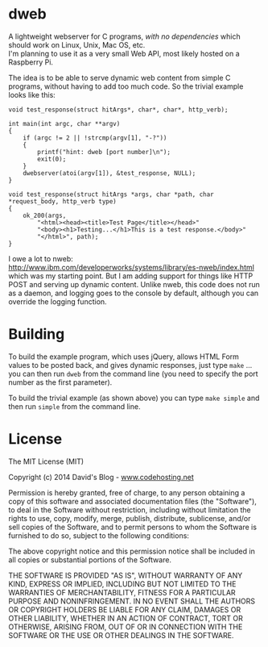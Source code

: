 dweb
====

A lightweight webserver for C programs, *with no dependencies* which should work on Linux, Unix, Mac OS, etc.  
I'm planning to use it as a very small Web API, most likely hosted on a Raspberry Pi.

The idea is to be able to serve dynamic web content from simple C programs, without
having to add too much code.  So the trivial example looks like this:
```
void test_response(struct hitArgs*, char*, char*, http_verb);

int main(int argc, char **argv)
{
	if (argc != 2 || !strcmp(argv[1], "-?"))
	{
		printf("hint: dweb [port number]\n");
		exit(0);
	}
	dwebserver(atoi(argv[1]), &test_response, NULL);
}

void test_response(struct hitArgs *args, char *path, char *request_body, http_verb type)
{
	ok_200(args,
		"<html><head><title>Test Page</title></head>"
		"<body><h1>Testing...</h1>This is a test response.</body>"
		"</html>", path);
}
```
I owe a lot to nweb: http://www.ibm.com/developerworks/systems/library/es-nweb/index.html 
which was my starting point.  But I am adding support for things like HTTP POST and 
serving up dynamic content.  Unlike nweb, this code does not run as a daemon, and logging
goes to the console by default, although you can override the logging function.


Building
========

To build the example program, which uses jQuery, allows HTML Form values to be posted back, 
and gives dynamic responses, just type ```make``` ... you can then run ```dweb``` from the 
command line (you need to specify the port number as the first parameter).

To build the trivial example (as shown above) you can type ```make simple``` and then run 
```simple``` from the command line.

License
=======

The MIT License (MIT)

Copyright (c) 2014 David's Blog - www.codehosting.net

Permission is hereby granted, free of charge, to any person obtaining a copy of
this software and associated documentation files (the "Software"), to deal in
the Software without restriction, including without limitation the rights to
use, copy, modify, merge, publish, distribute, sublicense, and/or sell copies of
the Software, and to permit persons to whom the Software is furnished to do so,
subject to the following conditions:

The above copyright notice and this permission notice shall be included in all
copies or substantial portions of the Software.

THE SOFTWARE IS PROVIDED "AS IS", WITHOUT WARRANTY OF ANY KIND, EXPRESS OR
IMPLIED, INCLUDING BUT NOT LIMITED TO THE WARRANTIES OF MERCHANTABILITY, FITNESS
FOR A PARTICULAR PURPOSE AND NONINFRINGEMENT. IN NO EVENT SHALL THE AUTHORS OR
COPYRIGHT HOLDERS BE LIABLE FOR ANY CLAIM, DAMAGES OR OTHER LIABILITY, WHETHER
IN AN ACTION OF CONTRACT, TORT OR OTHERWISE, ARISING FROM, OUT OF OR IN
CONNECTION WITH THE SOFTWARE OR THE USE OR OTHER DEALINGS IN THE SOFTWARE.
